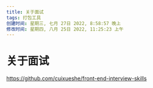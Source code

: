 ```yaml
---
title: 关于面试
tags: 打包工具
创建时间: 星期三, 七月 27日 2022, 8:58:57 晚上
修改时间: 星期四, 八月 25日 2022, 11:25:23 上午
---
```


# 关于面试

https://github.com/cuixueshe/front-end-interview-skills
